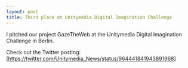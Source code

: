 ```yaml
---
layout: post
title: Third place at Unitymedia Digital Imagination Challenge
---
```

I pitched our project GazeTheWeb at the Unitymedia Digital Imagination Challenge in Berlin.

Check out the Twitter posting: [https://twitter.com/Unitymedia_News/status/964441841943891968]
